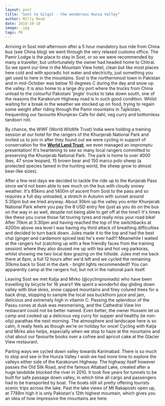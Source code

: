```yaml
---
layout: post
title: "Sost to Gilgit - the wonderous Hunza Valley"
author: Milly Read
date: 2018-10-18
image: .jpg
tags: PK
--- 
```


Arriving in Sost mid-afternoon after a 5 hour mandatory bus ride from China bus (see China blog) we went through the very relaxed customs office. The Pamir Lodge is the place to stay in Sost, or so we were recommended by many a traveller, but unfortunately the owner had headed home to Chitral. So we spent our time in the Mountain View hotel, clean but like most places here cold and with sporadic hot water and electricity, just something you get used to here in the mountains. Sost is the northernmost town in Pakistan and in mid-October was below 10 degrees C during the day and snow up the valley. It is also home to a large dry port where the trucks from China unload to the colourful Pakistani 'jingle' trucks to take down south, one of the reasons the Karakorum Highway road is in such good condition. Whilst waiting for a break in the weather we stocked up on food, trying to regain some weight after riding through the Pamir mountains in Tajikistan, frequenting our favourite Khunjerav Cafe for dahl, veg curry and bottomless tandoori roti. 

By chance, the WWF (World Wildlife Trust) India were holding a training session at our hotel for the rangers of the Khunjerab National Park and invited us to join in after they found out we were cycling in support of conservation for the [**World Land Trust**](http://www.worldlandtrust.org/), we even managed an impromptu presentation! It's heartening to see so many local rangers committed to preserving the Khunjerab National Park. The park is home to over 4000 ibex, 47 snow leopard, 15 brown bear and 150 marco polo sheep (a protected species famed in the hunting world, the sheep grow to almost bear-like sizes). 

After a few rest days we decided to tackle the ride up to the Kunjerab Pass since we'd not been able to see much on the bus with cloudy snowy weather. It's 85kms and 1400m of ascent from Sost to the pass and so requires a full day unloaded, a stretch in Autumn with sunset around 5:30pm but we tried anyway. About 30km up the valley you enter Khunjerab National Park where you pay the 8 USD entry fee (just as you do on the bus on the way in as well, despite not being able to get off at the time!) It's times like these you curse those fat touring tyres and really miss your road bike! After 70km at 3:30pm and having reached the top of the switchbacks at 4200m above sea level I was having my third attack of breathing difficulties and decided to turn back down. Jules made it to the top and had the best chai (ginger and cardamom spiced tea) he's ever had!!! Meanwhile I waited at the rangers hut (catching up with a few friendly faces from the training session) where they also doused me up with tea and hot veg parkoras, whilst showing me two local ibex grazing on the hillside. Jules met me back there at 6pm, a full 12 hours after we'd left and we cycled the remaining 30kms back to Sost in the dark - bright lights recommended!! You can apparently camp at the rangers hut, but not in the national park itself. 

Leaving Sost we met Katja and Mirko (@cyclingnomads) who have been travelling by bicycle for 16 years!! We spent a wonderful day gliding down valley with blue skies, snow capped mountains and firey colured trees for a back drop, stopping to sample the local sea buckthorn juice and jam, delicious and extremely high in vitamin C. Passing the splendour of the Passu cones at dusk was mesmerising, and the Cathedral View Inn restaurant could not be better named. Even better, the owner Hussein let us camp and cooked up a delicious veg curry for supper and healthy (ie non-oily) parathas the next morning. The atmosphere and landscape here is so calm, it really feels as though we're on holiday for once! Cycling with Katja and Mirko also helps, especially when we stop to haze at the mountains and chat about our favourite books over a cofree and apricot cake at the Glacier View restaurant. 

Parting ways we cycled down valley towards Karimabad. There is so much to stop and see in the Hunza Valley I wish we had more time to explore the valleys either side of the Karakorum Highway. The highway itself however passes the Old Silk Road, and the famous Attabad Lake, created after a huge landslide blocked the river in 2010. It took five years for tunnels to be built for safe passage down valley, in which time all cargo and passengers had to be transported by boat. The boats still sit pretty offering tourists scenic trips across the lake. Past the lake views of Mt Rakaposhi open up, at 7788m high it is only Pakistan's 12th highest mountain, which gives you an idea of how impressive the mountains are here.
